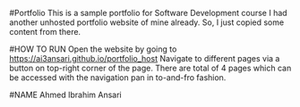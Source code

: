 #Portfolio
This is a sample portfolio for Software Development course
I had another unhosted portfolio website of mine already. So, I just copied some content from there.

#HOW TO RUN
Open the website by going to https://ai3ansari.github.io/portfolio_host
Navigate to different pages via a button on top-right corner of the page.
There are total of 4 pages which can be accessed with the navigation pan in to-and-fro fashion.

#NAME
Ahmed Ibrahim Ansari
